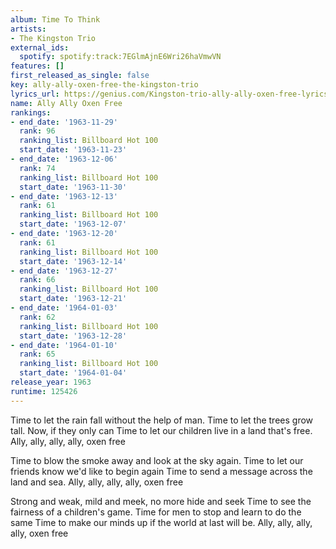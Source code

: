 ```yaml
---
album: Time To Think
artists:
- The Kingston Trio
external_ids:
  spotify: spotify:track:7EGlmAjnE6Wri26haVmwVN
features: []
first_released_as_single: false
key: ally-ally-oxen-free-the-kingston-trio
lyrics_url: https://genius.com/Kingston-trio-ally-ally-oxen-free-lyrics
name: Ally Ally Oxen Free
rankings:
- end_date: '1963-11-29'
  rank: 96
  ranking_list: Billboard Hot 100
  start_date: '1963-11-23'
- end_date: '1963-12-06'
  rank: 74
  ranking_list: Billboard Hot 100
  start_date: '1963-11-30'
- end_date: '1963-12-13'
  rank: 61
  ranking_list: Billboard Hot 100
  start_date: '1963-12-07'
- end_date: '1963-12-20'
  rank: 61
  ranking_list: Billboard Hot 100
  start_date: '1963-12-14'
- end_date: '1963-12-27'
  rank: 66
  ranking_list: Billboard Hot 100
  start_date: '1963-12-21'
- end_date: '1964-01-03'
  rank: 62
  ranking_list: Billboard Hot 100
  start_date: '1963-12-28'
- end_date: '1964-01-10'
  rank: 65
  ranking_list: Billboard Hot 100
  start_date: '1964-01-04'
release_year: 1963
runtime: 125426
---
```

Time to let the rain fall without the help of man. Time to let the trees grow tall. Now, if they only can
Time to let our children live in a land that's free. Ally, ally, ally, ally, oxen free

Time to blow the smoke away and look at the sky again. Time to let our friends know we'd like to begin again
Time to send a message across the land and sea. Ally, ally, ally, ally, oxen free

Strong and weak, mild and meek, no more hide and seek
Time to see the fairness of a children's game. Time for men to stop and learn to do the same
Time to make our minds up if the world at last will be. Ally, ally, ally, ally, oxen free
